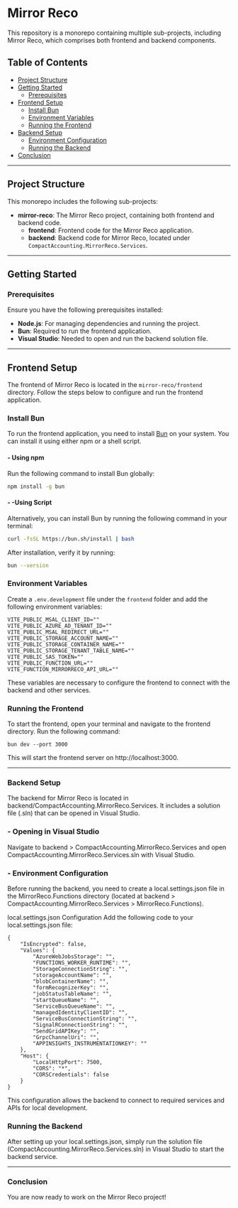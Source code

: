 # Mirror Reco 

This repository is a monorepo containing multiple sub-projects, including Mirror Reco, which comprises both frontend and backend components.

## Table of Contents
- [Project Structure](#project-structure)
- [Getting Started](#getting-started)
  - [Prerequisites](#prerequisites)
- [Frontend Setup](#frontend-setup)
  - [Install Bun](#install-bun)
  - [Environment Variables](#environment-variables)
  - [Running the Frontend](#running-the-frontend)
- [Backend Setup](#backend-setup)
  - [Environment Configuration](#environment-configuration)
  - [Running the Backend](#running-the-backend)
- [Conclusion](#conclusion)

---

## Project Structure

This monorepo includes the following sub-projects:
- **mirror-reco**: The Mirror Reco project, containing both frontend and backend code.
  - **frontend**: Frontend code for the Mirror Reco application.
  - **backend**: Backend code for Mirror Reco, located under `CompactAccounting.MirrorReco.Services`.

---

## Getting Started

### Prerequisites

Ensure you have the following prerequisites installed:
- **Node.js**: For managing dependencies and running the project.
- **Bun**: Required to run the frontend application.
- **Visual Studio**: Needed to open and run the backend solution file.

---

## Frontend Setup

The frontend of Mirror Reco is located in the `mirror-reco/frontend` directory. Follow the steps below to configure and run the frontend application.

### Install Bun

To run the frontend application, you need to install [Bun](https://bun.sh/) on your system. You can install it using either npm or a shell script.

#### - Using npm

Run the following command to install Bun globally:

```bash
npm install -g bun
```

#### - -Using Script
Alternatively, you can install Bun by running the following command in your terminal:

```bash
curl -fsSL https://bun.sh/install | bash
```

After installation, verify it by running:

```bash
bun --version
```
### Environment Variables

Create a `.env.development` file under the `frontend` folder and add the following environment variables:

```plaintext
VITE_PUBLIC_MSAL_CLIENT_ID=""
VITE_PUBLIC_AZURE_AD_TENANT_ID=""
VITE_PUBLIC_MSAL_REDIRECT_URL=""
VITE_PUBLIC_STORAGE_ACCOUNT_NAME=""
VITE_PUBLIC_STORAGE_CONTAINER_NAME=""
VITE_PUBLIC_STORAGE_TENANT_TABLE_NAME=""
VITE_PUBLIC_SAS_TOKEN=""
VITE_PUBLIC_FUNCTION_URL=""
VITE_FUNCTION_MIRRORRECO_API_URL=""
```
These variables are necessary to configure the frontend to connect with the backend and other services.

### Running the Frontend

To start the frontend, open your terminal and navigate to the frontend directory. Run the following command:

```
bun dev --port 3000
```

This will start the frontend server on http://localhost:3000.

---

### Backend Setup
The backend for Mirror Reco is located in backend/CompactAccounting.MirrorReco.Services. It includes a solution file (.sln) that can be opened in Visual Studio.

### - Opening in Visual Studio
Navigate to backend > CompactAccounting.MirrorReco.Services and open CompactAccounting.MirrorReco.Services.sln with Visual Studio.

### - Environment Configuration
Before running the backend, you need to create a local.settings.json file in the MirrorReco.Functions directory (located at backend > CompactAccounting.MirrorReco.Services > MirrorReco.Functions).

local.settings.json Configuration
Add the following code to your local.settings.json file:

```
{
    "IsEncrypted": false,
    "Values": {
        "AzureWebJobsStorage": "",
        "FUNCTIONS_WORKER_RUNTIME": "",
        "StorageConnectionString": "",
        "storageAccountName": "",
        "blobContainerName": "",
        "formRecognizerKey": "",
        "jobStatusTableName": "",
        "startQueueName": "",
        "ServiceBusQueueName": "",
        "managedIdentityClientID": "",
        "ServiceBusConnectionString": "",
        "SignalRConnectionString": "",
        "SendGridAPIKey": "",
        "GrpcChannelUri": "",
        "APPINSIGHTS_INSTRUMENTATIONKEY": ""
    },
    "Host": {
        "LocalHttpPort": 7500,
        "CORS": "*",
        "CORSCredentials": false
    }
}
```

This configuration allows the backend to connect to required services and APIs for local development.

### Running the Backend
After setting up your local.settings.json, simply run the solution file (CompactAccounting.MirrorReco.Services.sln) in Visual Studio to start the backend service.

---

### Conclusion
You are now ready to work on the Mirror Reco project!

